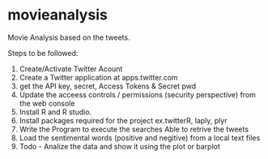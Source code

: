 # movieanalysis
Movie Analysis based on the tweets.

Steps to be followed:

1. Create/Activate Twitter Acount
2. Create a Twitter application at apps.twitter.com
3. get the API key,  secret, Access Tokens & Secret pwd
4. Update the acceess controls / permissions (security perspective) from the web console
5. Install R and R studio.
6. Install packages required for the project 
      ex.twitterR, laply, plyr
7. Write the Program to execute the searches
 Able to retrive the tweets
8. Load the sentimental words (positive and negitive) from a local text files
9. Todo - Analize the data and show it using the plot or barplot
